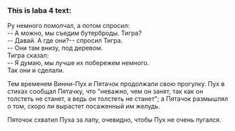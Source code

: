 ### This is laba 4 text: ###  
Ру немного помолчал, а потом спросил:  
 -- А можно, мы съедим бутерброды. Тигра?  
 -- Давай. А где они?-- спросил Тигра.  
 -- Они там внизу, под деревом.  
 Тигра сказал:  
 -- Я думаю, мы лучше их побережем немного.  
 Так они и сделали.  

 Тем временем Винни-Пух и Пятачок продолжали свою прогулку. Пух в  стихах  сообщал Пятачку, что "неважно, чем он занят, так как он толстеть не станет, а ведь он  толстеть  не  станет";  а Пятачок  размышлял  о  том,  скоро  ли  вырастет  посаженный им желудь.

 Пяточок схватил Пуха за лапу, очевидно, чтобы Пух не очень пугался.